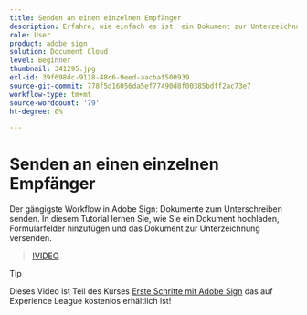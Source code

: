 ```yaml
---
title: Senden an einen einzelnen Empfänger
description: Erfahre, wie einfach es ist, ein Dokument zur Unterzeichnung zu versenden.
role: User
product: adobe sign
solution: Document Cloud
level: Beginner
thumbnail: 341295.jpg
exl-id: 39f698dc-9118-48c6-9eed-aacbaf500939
source-git-commit: 778f5d16056da5ef77490d8f00385bdff2ac73e7
workflow-type: tm+mt
source-wordcount: '79'
ht-degree: 0%

---
```


# Senden an einen einzelnen Empfänger

Der gängigste Workflow in Adobe Sign: Dokumente zum Unterschreiben senden. In diesem Tutorial lernen Sie, wie Sie ein Dokument hochladen, Formularfelder hinzufügen und das Dokument zur Unterzeichnung versenden.

>[!VIDEO](https://video.tv.adobe.com/v/341295?hidetitle=true)

>[!TIP]
>
>Dieses Video ist Teil des Kurses [Erste Schritte mit Adobe Sign](https://experienceleague.adobe.com/?recommended=Sign-U-1-2020.1) das auf Experience League kostenlos erhältlich ist!
